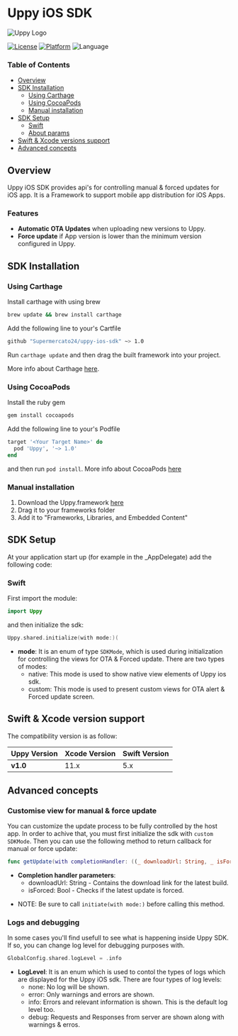 # Uppy iOS SDK


![Uppy Logo](https://pbs.twimg.com/profile_banners/4307299888/1545390981/1500x500)

[![License](https://img.shields.io/cocoapods/l/razorpay-pod.svg?style=flat)](http://cocoapods.org/pods/razorpay-pod)
[![Platform](https://img.shields.io/cocoapods/p/razorpay-pod.svg?style=flat)](http://cocoapods.org/pods/razorpay-pod)
![Language](https://img.shields.io/badge/Language-Swift-orange.svg)


### Table of Contents

* [Overview](#overview)
* [SDK Installation](#sdk-installation)
  * [Using Carthage](#using-carthage)
  * [Using CocoaPods](#using-cocoapods)
  * [Manual installation](#manual-installation)
* [SDK Setup](#sdk-setup)
  * [Swift](#swift)
  * [About params](#about-params)
* [Swift & Xcode versions support](#swift--xcode-version-support)
* [Advanced concepts](#advanced-concepts)

## Overview

Uppy iOS SDK provides api's for controlling manual & forced updates for iOS app. It is a Framework to support mobile app distribution for iOS Apps.

### Features

* **Automatic OTA Updates** when uploading new versions to Uppy.
* **Force update** if App version is lower than the minimum version configured in Uppy.

## SDK Installation

### Using Carthage

Install carthage with using brew

```bash
brew update && brew install carthage
```

Add the following line to your's Cartfile

```bash
github "Supermercato24/uppy-ios-sdk" ~> 1.0
```

Run `carthage update` and then drag the built framework into your project. 

More info about Carthage [here](https://github.com/Carthage/Carthage#installing-carthage).

### Using CocoaPods

Install the ruby gem

```bash
gem install cocoapods
```

Add the following line to your's Podfile

```ruby
target '<Your Target Name>' do
  pod 'Uppy', '~> 1.0'
end
```

and then run `pod install`. More info about CocoaPods [here](https://cocoapods.org)

### Manual installation

1. Download the Uppy.framework [here](https://github.com/Supermercato24/uppy-ios-sdk/tree/master/Uppy.framework)
2. Drag it to your frameworks folder
3. Add it to "Frameworks, Libraries, and Embedded Content"

## SDK Setup

At your application start up (for example in the _AppDelegate) add the following code:

### Swift

First import the module:

``` swift
import Uppy
```
and then initialize the sdk:

``` swift
Uppy.shared.initialize(with mode:)(
```
* **mode**: It is an enum of type `SDKMode`, which is used during initialization for controlling the views for OTA & Forced update. There are two types of modes: 
  * native: This mode is used to show native view elements of Uppy ios sdk.
  * custom: This mode is used to present custom views for OTA alert & Forced update screen.

## Swift & Xcode version support

The compatibility version is as follow:

| Uppy Version | Xcode Version  | Swift Version |
|-------------------|----------------|---------------|
| **v1.0**          | 11.x           |  5.x |

## Advanced concepts

### Customise view for manual & force update

You can customize the update process to be fully controlled by the host app. In order to achive that, you must first initialize the sdk with `custom SDKMode`. Then you can use the following method to return callback for manual or force update: 

```swift
func getUpdate(with completionHandler: ((_ downloadUrl: String, _ isForced: Bool) -> Void)?)
```
* **Completion handler parameters**:
  *  downloadUrl: String - Contains the download link for the latest build.
   * isForced: Bool - Checks if the latest update is forced.
   
- NOTE: Be sure to call `initiate(with mode:)` before calling this method.

### Logs and debugging

In some cases you'll find usefull to see what is happening inside Uppy SDK. If so, you can change log level for debugging purposes with.

``` swift
GlobalConfig.shared.logLevel = .info
```
* **LogLevel**: It is an enum which is used to contol the types of logs which are displayed for the Uppy iOS sdk. There are four types of log levels: 
  *  none: No log will be shown.
  *  error: Only warnings and errors are shown.
  *  info: Errors and relevant information is shown. This is the default log level too.
  *  debug: Requests and Responses from server are shown along with warnings & erros.
